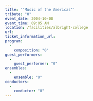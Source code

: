 ```yaml
---
title: '"Music of the Americas"'
tribute: "0"
event_date: 2004-10-08
event_time: 09:05 AM
location: /facilities/albright-college
url: 
ticket_information_url: 
program: 
  -
    composition: "0"
guest_performers: 
  -
    guest_performer: "0"
ensembles: 
  -
    ensemble: "0"
conductors: 
  -
    conductor: "0"
---
```

